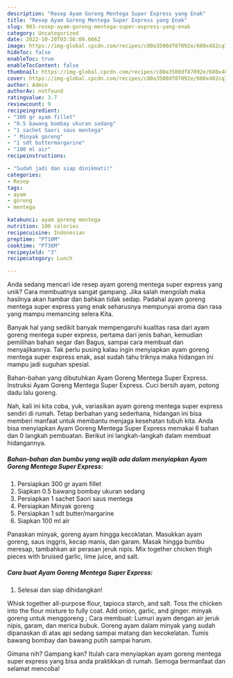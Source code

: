 ```yaml
---
description: "Resep Ayam Goreng Mentega Super Express yang Enak"
title: "Resep Ayam Goreng Mentega Super Express yang Enak"
slug: 903-resep-ayam-goreng-mentega-super-express-yang-enak
category: Uncategorized
date: 2022-10-20T03:56:09.666Z
image: https://img-global.cpcdn.com/recipes/c80a3500df87092e/680x482cq70/ayam-goreng-mentega-super-express-foto-resep-utama.jpg
hideToc: false
enableToc: true
enableTocContent: false
thumbnail: https://img-global.cpcdn.com/recipes/c80a3500df87092e/680x482cq70/ayam-goreng-mentega-super-express-foto-resep-utama.jpg
cover: https://img-global.cpcdn.com/recipes/c80a3500df87092e/680x482cq70/ayam-goreng-mentega-super-express-foto-resep-utama.jpg
author: Admin
authorAv: notfound
ratingvalue: 3.7
reviewcount: 9
recipeingredient:
- "300 gr ayam fillet"
- "0.5 bawang bombay ukuran sedang"
- "1 sachet Saori saus mentega"
- " Minyak goreng"
- "1 sdt buttermargarine"
- "100 ml air"
recipeinstructions:

- "Sudah jadi dan siap dinikmati!"
categories:
- Resep
tags:
- ayam
- goreng
- mentega

katakunci: ayam goreng mentega 
nutrition: 100 calories
recipecuisine: Indonesian
preptime: "PT10M"
cooktime: "PT36M"
recipeyield: "3"
recipecategory: Lunch

---
```





Anda sedang mencari ide resep ayam goreng mentega super express yang unik? Cara membuatnya sangat gampang. Jika salah mengolah maka hasilnya akan hambar dan bahkan tidak sedap. Padahal ayam goreng mentega super express yang enak seharusnya mempunyai aroma dan rasa yang mampu memancing selera Kita.





Banyak hal yang sedikit banyak mempengaruhi kualitas rasa dari ayam goreng mentega super express, pertama dari jenis bahan, kemudian pemilihan bahan segar dan Bagus, sampai cara membuat dan menyajikannya. Tak perlu pusing kalau ingin menyiapkan ayam goreng mentega super express enak,      asal sudah tahu triknya maka hidangan ini mampu jadi suguhan spesial.














Bahan-bahan yang dibutuhkan Ayam Goreng Mentega Super Express. Instruksi Ayam Goreng Mentega Super Express. Cuci bersih ayam, potong dadu lalu goreng.






Nah, kali ini kita coba, yuk, variasikan ayam goreng mentega super express sendiri di rumah. Tetap berbahan yang sederhana, hidangan ini bisa memberi manfaat untuk membantu menjaga kesehatan tubuh kita. Anda bisa menyiapkan Ayam Goreng Mentega Super Express memakai 6 bahan dan 0 langkah pembuatan. Berikut ini langkah-langkah dalam membuat hidangannya.

<!--inarticleads1-->

##### Bahan-bahan dan bumbu yang wajib ada dalam menyiapkan Ayam Goreng Mentega Super Express:

1. Persiapkan 300 gr ayam fillet
1. Siapkan 0.5 bawang bombay ukuran sedang
1. Persiapkan 1 sachet Saori saus mentega
1. Persiapkan  Minyak goreng
1. Persiapkan 1 sdt butter/margarine
1. Siapkan 100 ml air


Panaskan minyak, goreng ayam hingga kecoklatan. Masukkan ayam goreng, saus inggris, kecap manis, dan garam. Masak hingga bumbu meresap, tambahkan air perasan jeruk nipis. Mix together chicken thigh pieces with bruised garlic, lime juice, and salt. 

<!--inarticleads2-->

##### Cara buat Ayam Goreng Mentega Super Express:


1. Selesai dan siap dihidangkan!

Whisk together all-purpose flour, tapioca starch, and salt. Toss the chicken into the flour mixture to fully coat. Add onion, garlic, and ginger. minyak goreng untuk menggoreng ; Cara membuat: Lumuri ayam dengan air jeruk nipis, garam, dan merica bubuk. Goreng ayam dalam minyak yang sudah dipanaskan di atas api sedang sampai matang dan kecokelatan. Tumis bawang bombay dan bawang putih sampai harum. 

Gimana nih? Gampang kan? Itulah cara menyiapkan ayam goreng mentega super express yang bisa anda praktikkan di rumah. Semoga bermanfaat dan selamat mencoba!
